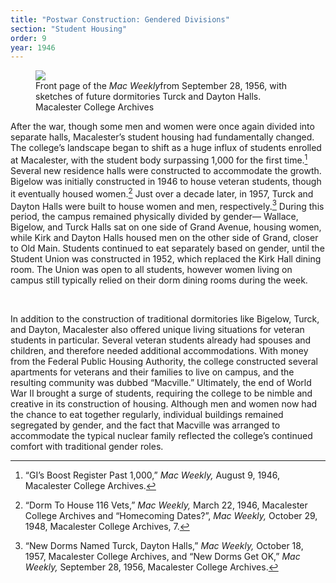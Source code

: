 ```yaml
---
title: "Postwar Construction: Gendered Divisions"
section: "Student Housing"
order: 9
year: 1946
---
```


<!-----

Yay, no errors, warnings, or alerts!

Conversion time: 0.262 seconds.


Using this Markdown file:

1. Paste this output into your source file.
2. See the notes and action items below regarding this conversion run.
3. Check the rendered output (headings, lists, code blocks, tables) for proper
   formatting and use a linkchecker before you publish this page.

Conversion notes:

* Docs to Markdown version 1.0β34
* Sat Apr 15 2023 16:45:07 GMT-0700 (PDT)
* Source doc: converter document
----->


<figure>
   <img src="/mac-history/images/new-dorms-get-ok.png">
   <figcaption>
          Front page of the <i>Mac Weekly</i>from September 28, 1956, with sketches of future dormitories Turck and Dayton Halls. Macalester College Archives
   </figcaption>
</figure>

After the war, though some men and women were once again divided into separate halls, Macalester’s student housing had fundamentally changed. The college’s landscape began to shift as a huge influx of students enrolled at Macalester, with the student body surpassing 1,000 for the first time.[^1] Several new residence halls were constructed to accommodate the growth. Bigelow was initially constructed in 1946 to house veteran students, though it eventually housed women.[^2] Just over a decade later, in 1957, Turck and Dayton Halls were built to house women and men, respectively.[^3] During this period, the campus remained physically divided by gender— Wallace, Bigelow, and Turck Halls sat on one side of Grand Avenue, housing women, while Kirk and Dayton Halls housed men on the other side of Grand, closer to Old Main. Students continued to eat separately based on gender, until the Student Union was constructed in 1952, which replaced the Kirk Hall dining room. The Union was open to all students, however women living on campus still typically relied on their dorm dining rooms during the week. 

<br>

In addition to the construction of traditional dormitories like Bigelow, Turck, and Dayton, Macalester also offered unique living situations for veteran students in particular. Several veteran students already had spouses and children, and therefore needed additional accommodations. With money from the Federal Public Housing Authority, the college constructed several apartments for veterans and their families to live on campus, and the resulting community was dubbed “Macville.” Ultimately, the end of World War II brought a surge of students, requiring the college to be nimble and creative in its construction of housing. Although men and women now had the chance to eat together regularly, individual buildings remained segregated by gender, and the fact that Macville was arranged to accommodate the typical nuclear family reflected the college’s continued comfort with traditional gender roles.

[^1]:
    “GI’s Boost Register Past 1,000,” _Mac Weekly,_ August 9, 1946, Macalester College Archives.

[^2]:
     “Dorm To House 116 Vets,” _Mac Weekly,_ March 22, 1946, Macalester College Archives and “Homecoming Dates?”, _Mac Weekly,_ October 29, 1948, Macalester College Archives, 7.

[^3]:
     “New Dorms Named Turck, Dayton Halls,” _Mac Weekly,_ October 18, 1957, Macalester College Archives, and “New Dorms Get OK,” _Mac Weekly,_ September 28, 1956, Macalester College Archives.


